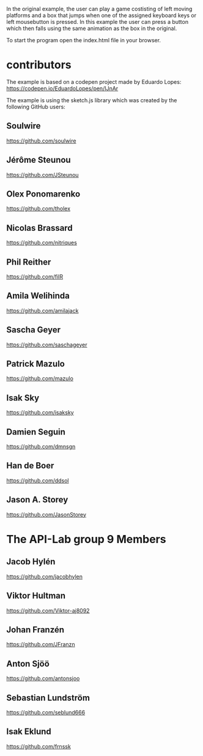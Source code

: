 
In the original example, the user can play a game costisting of 
left moving platforms and a box that jumps when one of the 
assigned keyboard keys or left mousebutton is pressed. 
In this example the user can press a button which then falls using 
the same animation as the box in the original.

To start the program open the index.html file in your browser.

# contributors
The example is based on a codepen project made by Eduardo Lopes: https://codepen.io/EduardoLopes/pen/IJnAr


The example is using the sketch.js library which was created by the following GitHub users:
## Soulwire
https://github.com/soulwire

## Jérôme Steunou
https://github.com/JSteunou

## Olex Ponomarenko
https://github.com/tholex

## Nicolas Brassard
https://github.com/nitriques

## Phil Reither
https://github.com/filR

## Amila Welihinda
https://github.com/amilajack

## Sascha Geyer
https://github.com/saschageyer 

## Patrick Mazulo
https://github.com/mazulo

## Isak Sky
https://github.com/isaksky

## Damien Seguin
https://github.com/dmnsgn

## Han de Boer
https://github.com/ddsol

## Jason A. Storey
https://github.com/JasonStorey



# The API-Lab group 9 Members

## Jacob Hylén
https://github.com/jacobhylen

## Viktor Hultman
https://github.com/Viktor-aj8092

## Johan Franzén
https://github.com/JFranzn

## Anton Sjöö
https://github.com/antonsjoo

## Sebastian Lundström
https://github.com/seblund666 

## Isak Eklund
https://github.com/frnssk 